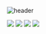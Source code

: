 ![header](https://capsule-render.vercel.app/api?type=waving&color=33FFFF&height=200&section=header&text=SmartHome%20InternShip&fontSize=50&fontColor=F0F8FF&fontAlignY=40)

<img src="https://img.shields.io/badge/AndroidStudio-77FF33?style=flat&logo=AndroidStudio&logoColor=white"/>
<img src="https://img.shields.io/badge/Python-3349FF?style=flat&logo=Python&logoColor=white"/>
<img src="https://img.shields.io/badge/JavaScript-FFF633?style=flat&logo=JavaScript&logoColor=white"/>
<img src="https://img.shields.io/badge/nginx-39FF33?style=flat&logo=nginx&logoColor=white"/>
